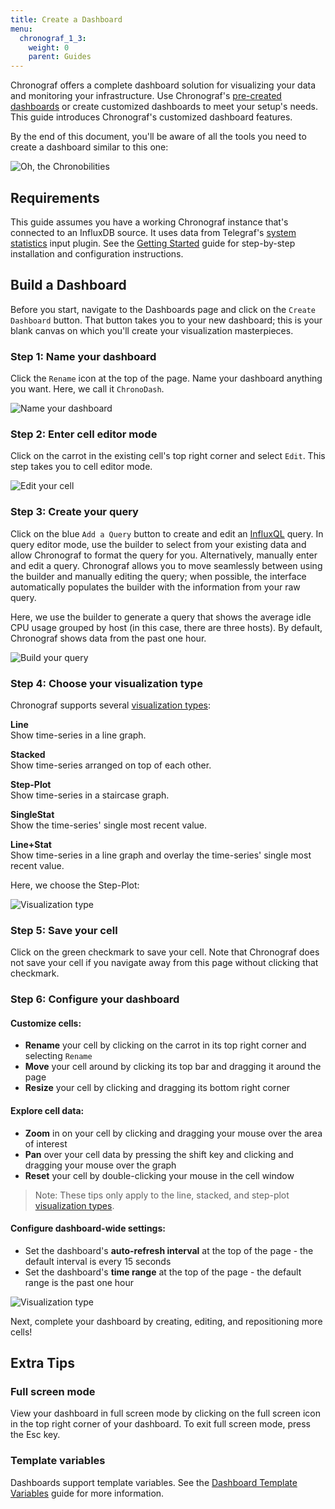 ```yaml
---
title: Create a Dashboard
menu:
  chronograf_1_3:
    weight: 0
    parent: Guides
---
```


Chronograf offers a complete dashboard solution for visualizing your data and monitoring your infrastructure.
Use Chronograf's [pre-created dashboards](/chronograf/v1.3/troubleshooting/frequently-asked-questions/#what-applications-are-supported-in-chronograf) or create customized dashboards to meet your setup's needs.
This guide introduces Chronograf's customized dashboard features.

By the end of this document, you'll be aware of all the tools you need to create a dashboard similar to this one:

![Oh, the Chronobilities](/img/chronograf/v1.3/g-dashboard-possibilities.png)

## Requirements

This guide assumes you have a working Chronograf instance that's connected to an InfluxDB source.
It uses data from Telegraf's [system statistics](https://github.com/influxdata/telegraf/tree/master/plugins/inputs/system) input plugin.
See the [Getting Started](/chronograf/v1.3/introduction/getting-started/) guide for step-by-step installation and configuration instructions.

## Build a Dashboard

Before you start, navigate to the Dashboards page and click on the `Create Dashboard` button.
That button takes you to your new dashboard; this is your blank canvas on which you'll create your visualization masterpieces.

### Step 1: Name your dashboard 

Click the `Rename` icon at the top of the page.
Name your dashboard anything you want.
Here, we call it `ChronoDash`.

![Name your dashboard](/img/chronograf/v1.3/g-dashboard-rename.png)

### Step 2: Enter cell editor mode

Click on the carrot in the existing cell's top right corner and select `Edit`.
This step takes you to cell editor mode.

![Edit your cell](/img/chronograf/v1.3/g-dashboard-edit.png)

### Step 3: Create your query

Click on the blue `Add a Query` button to create and edit an [InfluxQL](/influxdb/v1.2/query_language/) query.
In query editor mode, use the builder to select from your existing data and allow Chronograf to format the query for you.
Alternatively, manually enter and edit a query.
Chronograf allows you to move seamlessly between using the builder and manually editing the query; when possible, the interface automatically populates the builder with the information from your raw query.

Here, we use the builder to generate a query that shows the average idle CPU usage grouped by host (in this case, there are three hosts).
By default, Chronograf shows data from the past one hour.

![Build your query](/img/chronograf/v1.3/g-dashboard-builder.png)

### Step 4: Choose your visualization type

Chronograf supports several [visualization types](/chronograf/v1.3/troubleshooting/frequently-asked-questions/#what-visualization-types-does-chronograf-support):

**Line**  
Show time-series in a line graph.

**Stacked**  
Show time-series arranged on top of each other.

**Step-Plot**  
Show time-series in a staircase graph.
 
**SingleStat**  
Show the time-series' single most recent value.
 
**Line+Stat**  
Show time-series in a line graph and overlay the time-series' single most recent value.

Here, we choose the Step-Plot:

![Visualization type](/img/chronograf/v1.3/g-dashboard-type.png)

### Step 5: Save your cell
Click on the green checkmark to save your cell.
Note that Chronograf does not save your cell if you navigate away from this page without clicking that checkmark.

### Step 6: Configure your dashboard

#### Customize cells:
* **Rename** your cell by clicking on the carrot in its top right corner and selecting `Rename`
* **Move** your cell around by clicking its top bar and dragging it around the page
* **Resize** your cell by clicking and dragging its bottom right corner

#### Explore cell data:
* **Zoom** in on your cell by clicking and dragging your mouse over the area of interest
* **Pan** over your cell data by pressing the shift key and clicking and dragging your mouse over the graph
* **Reset** your cell by double-clicking your mouse in the cell window 

> Note:
These tips only apply to the line, stacked, and step-plot [visualization types](/chronograf/v1.3/troubleshooting/frequently-asked-questions/#what-visualization-types-does-chronograf-support).

#### Configure dashboard-wide settings:
* Set the dashboard's **auto-refresh interval** at the top of the page - the default interval is every 15 seconds
* Set the dashboard's **time range** at the top of the page - the default range is the past one hour

![Visualization type](/img/chronograf/v1.3/g-dashboard-resize.gif)

Next, complete your dashboard by creating, editing, and repositioning more cells! 

## Extra Tips

### Full screen mode
View your dashboard in full screen mode by clicking on the full screen icon in the top right corner of your dashboard.
To exit full screen mode, press the Esc key.

### Template variables
Dashboards support template variables.
See the [Dashboard Template Variables](/chronograf/v1.3/guides/dashboard-template-variables/) guide for more information.
